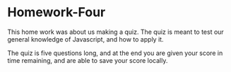 # Homework-Four


This home work was about us making a quiz. The quiz is meant to test our general knowledge of Javascript, and how to apply it.

The quiz is five questions long, and at the end you are given your score in time remaining, and are able to save your score locally.
